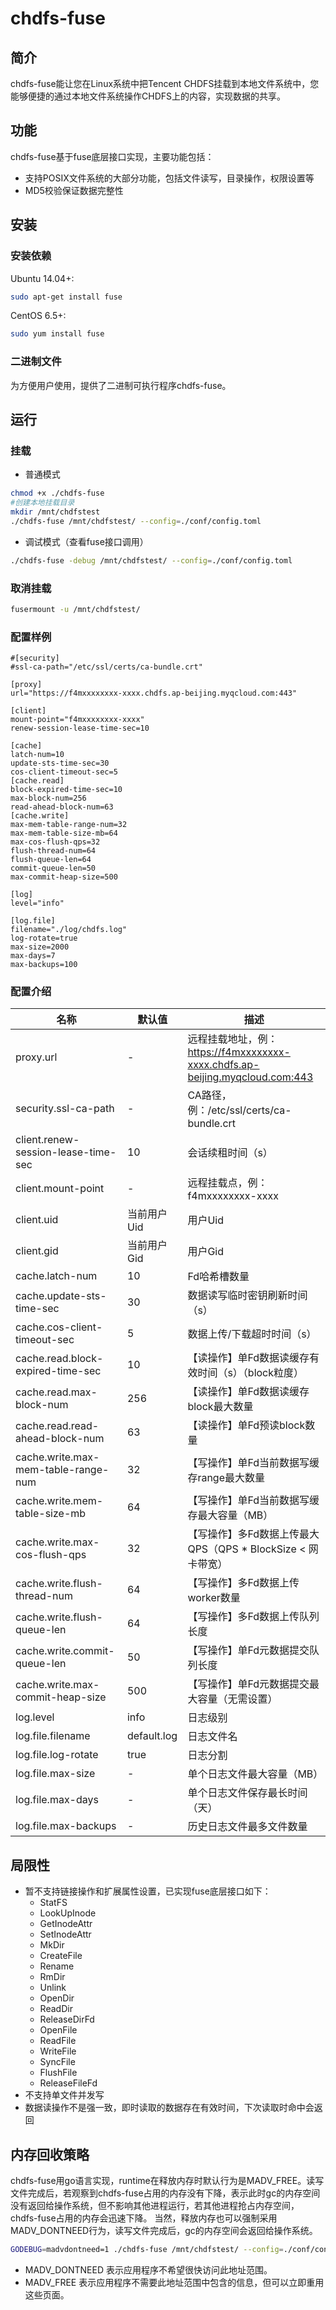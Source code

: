 # chdfs-fuse
## 简介
chdfs-fuse能让您在Linux系统中把Tencent CHDFS挂载到本地文件系统中，您能够便捷的通过本地文件系统操作CHDFS上的内容，实现数据的共享。
## 功能
chdfs-fuse基于fuse底层接口实现，主要功能包括：
- 支持POSIX文件系统的大部分功能，包括文件读写，目录操作，权限设置等
- MD5校验保证数据完整性

## 安装
### 安装依赖
Ubuntu 14.04+:
```bash
sudo apt-get install fuse
```
CentOS 6.5+:
```bash
sudo yum install fuse
```
### 二进制文件
为方便用户使用，提供了二进制可执行程序chdfs-fuse。


## 运行
### 挂载
- 普通模式
```bash
chmod +x ./chdfs-fuse
#创建本地挂载目录
mkdir /mnt/chdfstest
./chdfs-fuse /mnt/chdfstest/ --config=./conf/config.toml
```
- 调试模式（查看fuse接口调用）
 ```bash
./chdfs-fuse -debug /mnt/chdfstest/ --config=./conf/config.toml
 ```
 
### 取消挂载
```bash
fusermount -u /mnt/chdfstest/
```
### 配置样例
```text
#[security]
#ssl-ca-path="/etc/ssl/certs/ca-bundle.crt"

[proxy]
url="https://f4mxxxxxxxx-xxxx.chdfs.ap-beijing.myqcloud.com:443"

[client]
mount-point="f4mxxxxxxxx-xxxx"
renew-session-lease-time-sec=10

[cache]
latch-num=10
update-sts-time-sec=30
cos-client-timeout-sec=5
[cache.read]
block-expired-time-sec=10
max-block-num=256
read-ahead-block-num=63
[cache.write]
max-mem-table-range-num=32
max-mem-table-size-mb=64
max-cos-flush-qps=32
flush-thread-num=64
flush-queue-len=64
commit-queue-len=50
max-commit-heap-size=500

[log]
level="info"

[log.file]
filename="./log/chdfs.log"
log-rotate=true
max-size=2000
max-days=7
max-backups=100
```
### 配置介绍
|名称|默认值|描述|
|-|-|-|
|proxy.url|-|远程挂载地址，例：https://f4mxxxxxxxx-xxxx.chdfs.ap-beijing.myqcloud.com:443|
|security.ssl-ca-path|-|CA路径，例：/etc/ssl/certs/ca-bundle.crt|
|client.renew-session-lease-time-sec|10|会话续租时间（s）|
|client.mount-point|-|远程挂载点，例：f4mxxxxxxxx-xxxx|
|client.uid|当前用户Uid|用户Uid|
|client.gid|当前用户Gid|用户Gid|
|cache.latch-num|10|Fd哈希槽数量|
|cache.update-sts-time-sec|30|数据读写临时密钥刷新时间（s）|
|cache.cos-client-timeout-sec|5|数据上传/下载超时时间（s）|
|cache.read.block-expired-time-sec|10|【读操作】单Fd数据读缓存有效时间（s）（block粒度）|
|cache.read.max-block-num|256|【读操作】单Fd数据读缓存block最大数量|
|cache.read.read-ahead-block-num|63|【读操作】单Fd预读block数量|
|cache.write.max-mem-table-range-num|32|【写操作】单Fd当前数据写缓存range最大数量|
|cache.write.mem-table-size-mb|64|【写操作】单Fd当前数据写缓存最大容量（MB）|
|cache.write.max-cos-flush-qps|32|【写操作】多Fd数据上传最大QPS（QPS * BlockSize < 网卡带宽）|
|cache.write.flush-thread-num|64|【写操作】多Fd数据上传worker数量|
|cache.write.flush-queue-len|64|【写操作】多Fd数据上传队列长度|
|cache.write.commit-queue-len|50|【写操作】单Fd元数据提交队列长度|
|cache.write.max-commit-heap-size|500|【写操作】单Fd元数据提交最大容量（无需设置）|
|log.level|info|日志级别|
|log.file.filename|default.log|日志文件名|
|log.file.log-rotate|true|日志分割|
|log.file.max-size|-|单个日志文件最大容量（MB）|
|log.file.max-days|-|单个日志文件保存最长时间（天）|
|log.file.max-backups|-|历史日志文件最多文件数量|

## 局限性
- 暂不支持链接操作和扩展属性设置，已实现fuse底层接口如下：
  - StatFS
  - LookUpInode
  - GetInodeAttr
  - SetInodeAttr
  - MkDir
  - CreateFile
  - Rename
  - RmDir
  - Unlink
  - OpenDir
  - ReadDir
  - ReleaseDirFd
  - OpenFile
  - ReadFile
  - WriteFile
  - SyncFile
  - FlushFile
  - ReleaseFileFd
- 不支持单文件并发写
- 数据读操作不是强一致，即时读取的数据存在有效时间，下次读取时命中会返回

## 内存回收策略
chdfs-fuse用go语言实现，runtime在释放内存时默认行为是MADV_FREE。读写文件完成后，若观察到chdfs-fuse占用的内存没有下降，表示此时gc的内存空间没有返回给操作系统，但不影响其他进程运行，若其他进程抢占内存空间，chdfs-fuse占用的内存会迅速下降。
当然，释放内存也可以强制采用MADV_DONTNEED行为，读写文件完成后，gc的内存空间会返回给操作系统。
```bash
GODEBUG=madvdontneed=1 ./chdfs-fuse /mnt/chdfstest/ --config=./conf/config.toml
```
- MADV_DONTNEED
表示应用程序不希望很快访问此地址范围。
- MADV_FREE
表示应用程序不需要此地址范围中包含的信息，但可以立即重用这些页面。